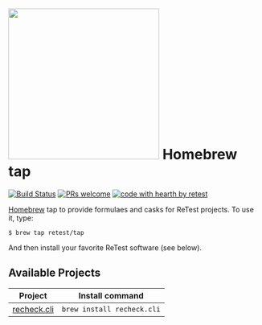 # <a href="https://retest.dev"><img src="https://assets.retest.org/retest/ci/logos/retest-wordmark-screen.svg" width="300"/></a> Homebrew tap

[![Build Status](https://travis-ci.com/retest/homebrew-tap.svg?branch=master)](https://travis-ci.com/retest/homebrew-tap)
[![PRs welcome](https://img.shields.io/badge/PRs-welcome-ff69b4.svg)](https://github.com/retest/rebazer/issues?q=is%3Aissue+is%3Aopen+label%3A%22help+wanted%22)
[![code with hearth by retest](https://img.shields.io/badge/%3C%2F%3E%20with%20%E2%99%A5%20by-retest-C1D82F.svg)](https://retest.de/en/)

[Homebrew](https://brew.sh/) tap to provide formulaes and casks for ReTest projects. To use it, type:

```
$ brew tap retest/tap
```

And then install your favorite ReTest software (see below).

## Available Projects

| Project | Install command |
| - | - |
| [recheck.cli](https://github.com/retest/recheck.cli/) | `brew install recheck.cli` |
